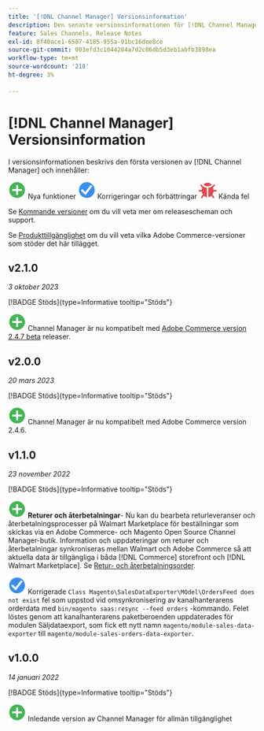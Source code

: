 ```yaml
---
title: '[!DNL Channel Manager] Versionsinformation'
description: Den senaste versionsinformationen för [!DNL Channel Manager] från Adobe Commerce.
feature: Sales Channels, Release Notes
exl-id: 8f40ace1-6587-4185-955a-91bc16dee8ce
source-git-commit: 003efd3c1044284a7d2c86db5d3eb1abfb3898ea
workflow-type: tm+mt
source-wordcount: '218'
ht-degree: 3%

---
```


# [!DNL Channel Manager] Versionsinformation

I versionsinformationen beskrivs den första versionen av [!DNL Channel Manager] och innehåller:

![Nytt](../assets/new.svg) Nya funktioner
![Korrigerat problem](../assets/fix.svg) Korrigeringar och förbättringar
![Känt fel](../assets/bug.svg) Kända fel

Se [Kommande versioner](https://experienceleague.adobe.com/docs/commerce-operations/release/planning/schedule.html) om du vill veta mer om releasescheman och support.

Se [Produkttillgänglighet](https://experienceleague.adobe.com/docs/commerce-operations/release/product-availability.html) om du vill veta vilka Adobe Commerce-versioner som stöder det här tillägget.

## v2.1.0

*3 oktober 2023*

[!BADGE Stöds]{type=Informative tooltip="Stöds"}

![Nytt](../assets/new.svg) Channel Manager är nu kompatibelt med [Adobe Commerce version 2.4.7 beta](https://experienceleague.adobe.com/docs/commerce-operations/release/beta.html) releaser.

## v2.0.0

*20 mars 2023*

[!BADGE Stöds]{type=Informative tooltip="Stöds"}

![Nytt](../assets/new.svg)<!--CHAN-5893--> Channel Manager är nu kompatibelt med Adobe Commerce version 2.4.6.

## v1.1.0

*23 november 2022*

[!BADGE Stöds]{type=Informative tooltip="Stöds"}

![Nytt](../assets/new.svg)<!--CHAN-5204--> **Returer och återbetalningar**- Nu kan du bearbeta returleveranser och återbetalningsprocesser på Walmart Marketplace för beställningar som skickas via en Adobe Commerce- och Magento Open Source Channel Manager-butik. Information och uppdateringar om returer och återbetalningar synkroniseras mellan Walmart och Adobe Commerce så att aktuella data är tillgängliga i båda [!DNL Commerce] storefront och [!DNL Walmart Marketplace]. Se [Retur- och återbetalningsorder](return-refund-orders.md).

![Fast](../assets/fix.svg)<!--CHAN-5661--> Korrigerade `Class Magento\SalesDataExporter\MOdel\OrdersFeed does not exist` fel som uppstod vid omsynkronisering av kanalhanterarens orderdata med `bin/magento saas:resync --feed orders` -kommando. Felet löstes genom att kanalhanterarens paketberoenden uppdaterades för modulen Säljdataexport, som fick ett nytt namn `magento/module-sales-data-exporter` till `magento/module-sales-orders-data-exporter`.

## v1.0.0

*14 januari 2022*

[!BADGE Stöds]{type=Informative tooltip="Stöds"}

![Nytt](../assets/new.svg) Inledande version av Channel Manager för allmän tillgänglighet

